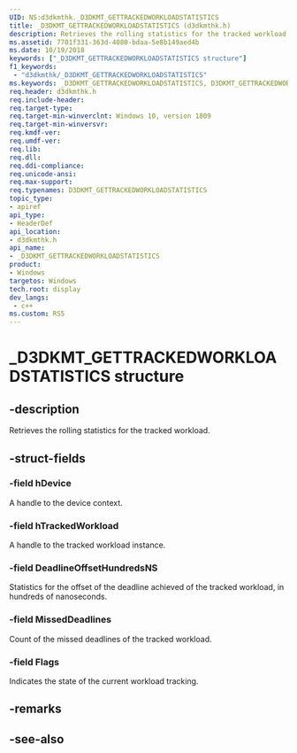```yaml
---
UID: NS:d3dkmthk._D3DKMT_GETTRACKEDWORKLOADSTATISTICS
title: _D3DKMT_GETTRACKEDWORKLOADSTATISTICS (d3dkmthk.h)
description: Retrieves the rolling statistics for the tracked workload.
ms.assetid: 7701f331-363d-4080-bdaa-5e8b149aed4b
ms.date: 10/19/2018
keywords: ["_D3DKMT_GETTRACKEDWORKLOADSTATISTICS structure"]
f1_keywords:
 - "d3dkmthk/_D3DKMT_GETTRACKEDWORKLOADSTATISTICS"
ms.keywords: _D3DKMT_GETTRACKEDWORKLOADSTATISTICS, D3DKMT_GETTRACKEDWORKLOADSTATISTICS, 
req.header: d3dkmthk.h
req.include-header:
req.target-type:
req.target-min-winverclnt: Windows 10, version 1809
req.target-min-winversvr:
req.kmdf-ver:
req.umdf-ver:
req.lib:
req.dll:
req.ddi-compliance:
req.unicode-ansi:
req.max-support:
req.typenames: D3DKMT_GETTRACKEDWORKLOADSTATISTICS
topic_type: 
- apiref
api_type: 
- HeaderDef
api_location: 
- d3dkmthk.h
api_name: 
- _D3DKMT_GETTRACKEDWORKLOADSTATISTICS
product:
- Windows
targetos: Windows
tech.root: display
dev_langs:
 - c++
ms.custom: RS5
---
```


# _D3DKMT_GETTRACKEDWORKLOADSTATISTICS structure

## -description

Retrieves the rolling statistics for the tracked workload.

## -struct-fields

### -field hDevice

A handle to the device context.

### -field hTrackedWorkload

A handle to the tracked workload instance.

### -field DeadlineOffsetHundredsNS

Statistics for the offset of the deadline achieved of the tracked workload, in hundreds of nanoseconds.

### -field MissedDeadlines

Count of the missed deadlines of the tracked workload.

### -field Flags
 
Indicates the state of the current workload tracking.

## -remarks

## -see-also
